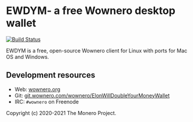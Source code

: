 # EWDYM- a free Wownero desktop wallet 

[![Build Status](https://ci.wownero.com/api/badges/wownero/ElonWillDoubleYourMoneyWallet/status.svg)](https://ci.wownero.com/wownero/ElonWillDoubleYourMoneyWallet)

EWDYM is a free, open-source Wownero client for Linux with ports for Mac OS and Windows.

## Development resources
* Web: [wownero.org](https://wownero.org)
* Git: [git.wownero.com/wownero/ElonWillDoubleYourMoneyWallet](https://git.wownero.com/wownero/ElonWillDoubleYourMoneyWallet)
* IRC: `#wownero` on Freenode

Copyright (c) 2020-2021 The Monero Project.
